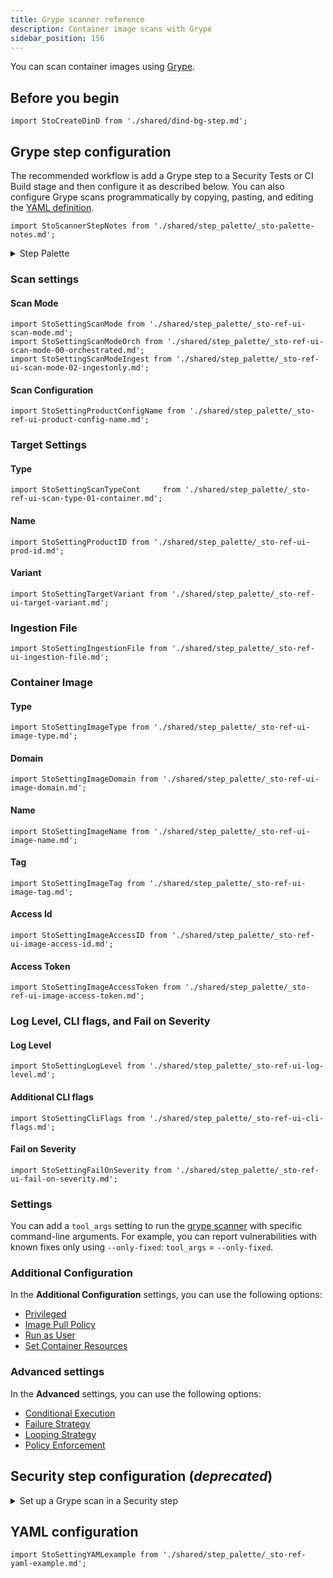 ```yaml
---
title: Grype scanner reference
description: Container image scans with Grype
sidebar_position: 156
---
```


You can scan container images using [Grype](https://github.com/anchore/grype).


## Before you begin

```mdx-code-block
import StoCreateDinD from './shared/dind-bg-step.md';
```

<StoCreateDinD />


## Grype step configuration

The recommended workflow is add a Grype step to a Security Tests or CI Build stage and then configure it as described below. You can also configure Grype scans programmatically by copying, pasting, and editing the [YAML definition](#yaml-configuration). 


```mdx-code-block
import StoScannerStepNotes from './shared/step_palette/_sto-palette-notes.md';
```

<StoScannerStepNotes />

<details>
    <summary>Step Palette</summary>

![](static/step-palette-00.png) 

</details>

### Scan settings


<a name="scan-mode"></a>

#### Scan Mode

```mdx-code-block
import StoSettingScanMode from './shared/step_palette/_sto-ref-ui-scan-mode.md';
import StoSettingScanModeOrch from './shared/step_palette/_sto-ref-ui-scan-mode-00-orchestrated.md';
import StoSettingScanModeIngest from './shared/step_palette/_sto-ref-ui-scan-mode-02-ingestonly.md';
```

<StoSettingScanMode />
<StoSettingScanModeOrch />
<StoSettingScanModeIngest />


#### Scan Configuration

```mdx-code-block
import StoSettingProductConfigName from './shared/step_palette/_sto-ref-ui-product-config-name.md';
```

<StoSettingProductConfigName />


### Target Settings

<a name="target-type"></a>

#### Type

```mdx-code-block
import StoSettingScanTypeCont     from './shared/step_palette/_sto-ref-ui-scan-type-01-container.md';
```

<StoSettingScanTypeCont />


#### Name 

```mdx-code-block
import StoSettingProductID from './shared/step_palette/_sto-ref-ui-prod-id.md';
```

<StoSettingProductID />

<a name="target-variant"></a>

#### Variant

```mdx-code-block
import StoSettingTargetVariant from './shared/step_palette/_sto-ref-ui-target-variant.md';
```

<StoSettingTargetVariant  />


### Ingestion File

```mdx-code-block
import StoSettingIngestionFile from './shared/step_palette/_sto-ref-ui-ingestion-file.md';
```

<StoSettingIngestionFile  />

### Container Image 


<!-- ============================================================================= -->
<a name="container-type"></a>

#### Type  

```mdx-code-block
import StoSettingImageType from './shared/step_palette/_sto-ref-ui-image-type.md';
```

<StoSettingImageType />

<!-- ============================================================================= -->
<a name="container-domain"></a>

#### Domain 


```mdx-code-block
import StoSettingImageDomain from './shared/step_palette/_sto-ref-ui-image-domain.md';
```

<StoSettingImageDomain />

<!-- ============================================================================= -->
<a name="container-name"></a>

#### Name

```mdx-code-block
import StoSettingImageName from './shared/step_palette/_sto-ref-ui-image-name.md';
```

<StoSettingImageName />

<!-- ============================================================================= -->
<a name="container-tag"></a>

#### Tag

```mdx-code-block
import StoSettingImageTag from './shared/step_palette/_sto-ref-ui-image-tag.md';
```

<StoSettingImageTag />

<!-- ============================================================================= -->
<a name="container-access-id"></a>

#### Access Id

```mdx-code-block
import StoSettingImageAccessID from './shared/step_palette/_sto-ref-ui-image-access-id.md';
```

<StoSettingImageAccessID />

<!-- ============================================================================= -->
<a name="container-access-token"></a>

#### Access Token 

```mdx-code-block
import StoSettingImageAccessToken from './shared/step_palette/_sto-ref-ui-image-access-token.md';
```

<StoSettingImageAccessToken />


### Log Level, CLI flags, and Fail on Severity

<a name="log-level"></a>

#### Log Level

```mdx-code-block
import StoSettingLogLevel from './shared/step_palette/_sto-ref-ui-log-level.md';
```

<StoSettingLogLevel />

<a name="cli-flags"></a>

#### Additional CLI flags

```mdx-code-block
import StoSettingCliFlags from './shared/step_palette/_sto-ref-ui-cli-flags.md';
```

<StoSettingCliFlags />

<a name="fail-on-severity"></a>


#### Fail on Severity

```mdx-code-block
import StoSettingFailOnSeverity from './shared/step_palette/_sto-ref-ui-fail-on-severity.md';
```
<StoSettingFailOnSeverity />



### Settings

You can add a `tool_args` setting to run the [grype scanner](https://github.com/anchore/grype) with specific command-line arguments. For example, you can report vulnerabilities with known fixes only using `--only-fixed`: `tool_args` = `--only-fixed`.

### Additional Configuration

In the **Additional Configuration** settings, you can use the following options:

* [Privileged](/docs/continuous-integration/ci-technical-reference/background-step-settings/#privileged)
* [Image Pull Policy](/docs/continuous-integration/ci-technical-reference/background-step-settings/#image-pull-policy)
* [Run as User](/docs/continuous-integration/ci-technical-reference/background-step-settings/#run-as-user)
* [Set Container Resources](/docs/continuous-integration/ci-technical-reference/background-step-settings/#set-container-resources)


### Advanced settings

In the **Advanced** settings, you can use the following options:

* [Conditional Execution](/docs/platform/8_Pipelines/w_pipeline-steps-reference/step-skip-condition-settings)
* [Failure Strategy](/docs/platform/8_Pipelines/w_pipeline-steps-reference/step-failure-strategy-settings)
* [Looping Strategy](/docs/platform/8_Pipelines/looping-strategies-matrix-repeat-and-parallelism)
* [Policy Enforcement](/docs/platform/Governance/14_policy-as-code/harness-governance-overview)

 
## Security step configuration (_deprecated_)
 

<details><summary>Set up a Grype scan in a Security step</summary>

You can set up a Security step with [Grype](https://github.com/anchore/grype) to detect vulnerabilities and misconfigurations in your container images.


#### Important Notes

* STO supports Grype scans of containers and repositories.
* STO supports [orchestrated scans](../use-sto/run-an-orchestrated-scan-in-sto.md) and [ingestionOnly scans](../use-sto/ingest-scan-results-into-an-sto-pipeline.md) scans  with Grype. 

#### Required Settings

* `product_name` = `grype`
* `policy_type` = `orchestratedScan`
* `scan_type` = `repository` or `container`
* `product_config_name` = `default`
* `container_domain` — The image registry domain, for example `docker.io`
* `container_project` — The image owner and project, for example `harness/delegate`
* `container_tag` — The tag of the image to scan, for example `latest`
* `container_type` — Set to `local_image`, `docker_v2`, `jfrog_artifactory`, or `aws_ecr`  
* `fail_on_severity` - See [Fail on Severity](#fail-on-severity).

The following settings are also required, depending on the container type:
+ if `container_type` = `docker_v2`
	- `container_access_id`: Username
	- `container_access_token`: Password/token 
+ if `container_type` = `aws_ecr`
	- `container_access_id`: Username
	- `container_access_token`: Password/token 
	- `container_region`: Image registry AWS region
+ if `container_type` = `jfrog_artifactory`
	- `container_access_id`: Username
	- `container_access_token`: Password/token


<!-- CONTAINERS --------------------------------------------------------------------------- -->

#### Container Image scan settings

```mdx-code-block
import StoLegacyContainer from './shared/legacy/_sto-ref-legacy-container.md';
```

<StoLegacyContainer />


<!-- REPOS --------------------------------------------------------------------------- -->

#### Repository scan settings

```mdx-code-block
import StoLegacyRepo from './shared/legacy/_sto-ref-legacy-repo.md';
```

<StoLegacyRepo />

</details>

## YAML configuration

```mdx-code-block
import StoSettingYAMLexample from './shared/step_palette/_sto-ref-yaml-example.md';
```

<StoSettingYAMLexample />